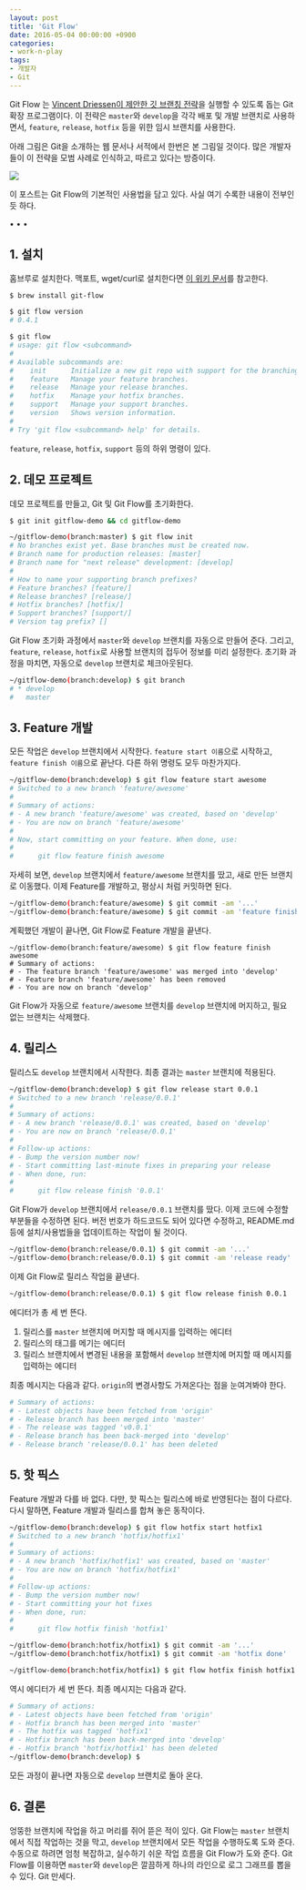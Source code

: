 ```yaml
---
layout: post
title: 'Git Flow' 
date: 2016-05-04 00:00:00 +0900
categories:
- work-n-play
tags:
- 개발자
- Git
---
```


Git Flow 는 [Vincent Driessen이 제안한 깃 브랜칭 전략](http://nvie.com/posts/a-successful-git-branching-model/)을 실행할 수 있도록 돕는 Git 확장 프로그램이다. 이 전략은 `master`와 `develop`을 각각 배포 및 개발 브랜치로 사용하면서, `feature`, `release`, `hotfix` 등을 위한 임시 브랜치를 사용한다.
 
아래 그림은 Git을 소개하는 웹 문서나 서적에서 한번은 본 그림일 것이다. 많은 개발자들이 이 전략을 모범 사례로 인식하고, 따르고 있다는 방증이다.  

[![](http://nvie.com/img/git-model@2x.png)](http://nvie.com/img/git-model@2x.png)

이 포스트는 Git Flow의 기본적인 사용법을 담고 있다. 사실 여기 수록한 내용이 전부인 듯 하다. 

<!--more-->
<div class="spacer">• • •</div>

## 1. 설치

홈브루로 설치한다. 맥포트, wget/curl로 설치한다면 [이 위키 문서](https://github.com/nvie/gitflow/wiki/Mac-OS-X)를 참고한다.

```sh
$ brew install git-flow

$ git flow version
# 0.4.1

$ git flow
# usage: git flow <subcommand>
# 
# Available subcommands are:
#    init      Initialize a new git repo with support for the branching model.
#    feature   Manage your feature branches.
#    release   Manage your release branches.
#    hotfix    Manage your hotfix branches.
#    support   Manage your support branches.
#    version   Shows version information.
# 
# Try 'git flow <subcommand> help' for details.
```

`feature`, `release`, `hotfix`, `support` 등의 하위 명령이 있다.

## 2. 데모 프로젝트

데모 프로젝트를 만들고, Git 및 Git Flow를 초기화한다.

```sh
$ git init gitflow-demo && cd gitflow-demo

~/gitflow-demo(branch:master) $ git flow init
# No branches exist yet. Base branches must be created now.
# Branch name for production releases: [master]
# Branch name for "next release" development: [develop]
# 
# How to name your supporting branch prefixes?
# Feature branches? [feature/]
# Release branches? [release/]
# Hotfix branches? [hotfix/]
# Support branches? [support/]
# Version tag prefix? []
```

Git Flow 초기화 과정에서 `master`와 `develop` 브랜치를 자동으로 만들어 준다. 그리고, `feature`, `release`, `hotfix`로 사용할 브랜치의 접두어 정보를 미리 설정한다. 초기화 과정을 마치면, 자동으로 `develop` 브랜치로 체크아웃된다.

```sh
~/gitflow-demo(branch:develop) $ git branch
# * develop
#   master
```

## 3. Feature 개발

모든 작업은 `develop` 브랜치에서 시작한다. `feature start 이름`으로 시작하고, `feature finish 이름`으로 끝난다. 다른 하위 명령도 모두 마찬가지다.

```sh
~/gitflow-demo(branch:develop) $ git flow feature start awesome
# Switched to a new branch 'feature/awesome'
# 
# Summary of actions:
# - A new branch 'feature/awesome' was created, based on 'develop'
# - You are now on branch 'feature/awesome'
# 
# Now, start committing on your feature. When done, use:
# 
#      git flow feature finish awesome
```

자세히 보면, `develop` 브랜치에서 `feature/awesome` 브랜치를 땄고, 새로 만든 브랜치로 이동했다. 이제 Feature를 개발하고, 평상시 처럼 커밋하면 된다.  

```sh
~/gitflow-demo(branch:feature/awesome) $ git commit -am '...'
~/gitflow-demo(branch:feature/awesome) $ git commit -am 'feature finished'
```

계획했던 개발이 끝나면, Git Flow로 Feature 개발을 끝낸다.

```
~/gitflow-demo(branch:feature/awesome) $ git flow feature finish awesome
# Summary of actions:
# - The feature branch 'feature/awesome' was merged into 'develop'
# - Feature branch 'feature/awesome' has been removed
# - You are now on branch 'develop'
```

Git Flow가 자동으로 `feature/awesome` 브랜치를 `develop` 브랜치에 머지하고, 필요 없는 브랜치는 삭제했다. 

## 4. 릴리스

릴리스도 `develop` 브랜치에서 시작한다. 최종 결과는 `master` 브랜치에 적용된다.

```sh
~/gitflow-demo(branch:develop) $ git flow release start 0.0.1
# Switched to a new branch 'release/0.0.1'
# 
# Summary of actions:
# - A new branch 'release/0.0.1' was created, based on 'develop'
# - You are now on branch 'release/0.0.1'
# 
# Follow-up actions:
# - Bump the version number now!
# - Start committing last-minute fixes in preparing your release
# - When done, run:
# 
#      git flow release finish '0.0.1'
```

Git Flow가 `develop` 브랜치에서 `release/0.0.1` 브랜치를 땄다. 이제 코드에 수정할 부분들을 수정하면 된다. 버전 번호가 하드코드도 되어 있다면 수정하고, README.md 등에 설치/사용법들을 업데이트하는 작업이 될 것이다.

```sh
~/gitflow-demo(branch:release/0.0.1) $ git commit -am '...'
~/gitflow-demo(branch:release/0.0.1) $ git commit -am 'release ready'
```

이제 Git Flow로 릴리스 작업을 끝낸다.

```sh
~/gitflow-demo(branch:release/0.0.1) $ git flow release finish 0.0.1
```

에디터가 총 세 번 뜬다.

1.  릴리스를 `master` 브랜치에 머지할 때 메시지를 입력하는 에디터
2.  릴리스의 태그를 메기는 에디터
3.  릴리스 브랜치에서 변경된 내용을 포함해서 `develop` 브랜치에 머지할 때 메시지를 입력하는 에디터

최종 메시지는 다음과 같다. `origin`의 변경사항도 가져온다는 점을 눈여겨봐야 한다.

```sh
# Summary of actions:
# - Latest objects have been fetched from 'origin'
# - Release branch has been merged into 'master'
# - The release was tagged 'v0.0.1'
# - Release branch has been back-merged into 'develop'
# - Release branch 'release/0.0.1' has been deleted
```

## 5. 핫 픽스

Feature 개발과 다를 바 없다. 다만, 핫 픽스는 릴리스에 바로 반영된다는 점이 다르다. 다시 말하면, Feature 개발과 릴리스를 합쳐 놓은 동작이다. 

```sh
~/gitflow-demo(branch:develop) $ git flow hotfix start hotfix1
# Switched to a new branch 'hotfix/hotfix1'
# 
# Summary of actions:
# - A new branch 'hotfix/hotfix1' was created, based on 'master'
# - You are now on branch 'hotfix/hotfix1'
# 
# Follow-up actions:
# - Bump the version number now!
# - Start committing your hot fixes
# - When done, run:
# 
#      git flow hotfix finish 'hotfix1'
```

```sh
~/gitflow-demo(branch:hotfix/hotfix1) $ git commit -am '...'
~/gitflow-demo(branch:hotfix/hotfix1) $ git commit -am 'hotfix done'
```

```sh
~/gitflow-demo(branch:hotfix/hotfix1) $ git flow hotfix finish hotfix1
```

역시 에디터가 세 번 뜬다. 최종 메시지는 다음과 같다.

```sh
# Summary of actions:
# - Latest objects have been fetched from 'origin'
# - Hotfix branch has been merged into 'master'
# - The hotfix was tagged 'hotfix1'
# - Hotfix branch has been back-merged into 'develop'
# - Hotfix branch 'hotfix/hotfix1' has been deleted
~/gitflow-demo(branch:develop) $
```

모든 과정이 끝나면 자동으로 `develop` 브랜치로 돌아 온다.

## 6. 결론

엉뚱한 브랜치에 작업을 하고 머리를 쥐어 뜯은 적이 있다. Git Flow는 `master` 브랜치에서 직접 작업하는 것을 막고, `develop` 브랜치에서 모든 작업을 수행하도록 도와 준다. 수동으로 하려면 엄청 복잡하고, 실수하기 쉬운 작업 흐름을 Git Flow가 도와 준다. Git Flow를 이용하면 `master`와 `develop`은 깔끔하게 하나의 라인으로 로그 그래프를 뽑을 수 있다. Git 만세다. 
